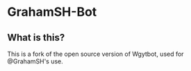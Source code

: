 # GrahamSH-Bot
## What is this?
This is a fork of the  open source version of Wgytbot, used for @GrahamSH's use.